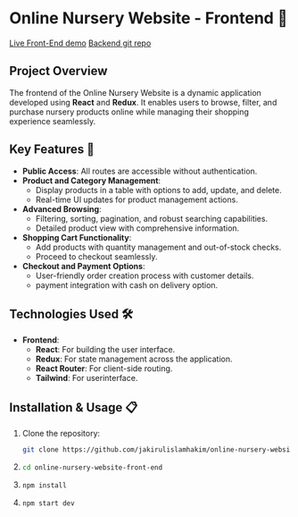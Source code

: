 # Online Nursery Website - Frontend 🌱

[Live Front-End demo](https://online-nursery-taupe.vercel.app)
[Backend git repo](https://github.com/jakirulislamhakim/online-nursery-website-backend)

## Project Overview

The frontend of the Online Nursery Website is a dynamic application developed using **React** and **Redux**. It enables users to browse, filter, and purchase nursery products online while managing their shopping experience seamlessly.

## Key Features 🌟

-  **Public Access**: All routes are accessible without authentication.
-  **Product and Category Management**:
   -  Display products in a table with options to add, update, and delete.
   -  Real-time UI updates for product management actions.
-  **Advanced Browsing**:
   -  Filtering, sorting, pagination, and robust searching capabilities.
   -  Detailed product view with comprehensive information.
-  **Shopping Cart Functionality**:
   -  Add products with quantity management and out-of-stock checks.
   -  Proceed to checkout seamlessly.
-  **Checkout and Payment Options**:
   -  User-friendly order creation process with customer details.
   -  payment integration with cash on delivery option.

## Technologies Used 🛠️

-  **Frontend**:
   -  **React**: For building the user interface.
   -  **Redux**: For state management across the application.
   -  **React Router**: For client-side routing.
   -  **Tailwind**: For userinterface.

## Installation & Usage 📋

1. Clone the repository:
   ```bash
   git clone https://github.com/jakirulislamhakim/online-nursery-website-front-end
   ```
2. ```bash
   cd online-nursery-website-front-end
   ```
3. ```bash
   npm install
   ```
4. ```bash
   npm start dev
   ```
